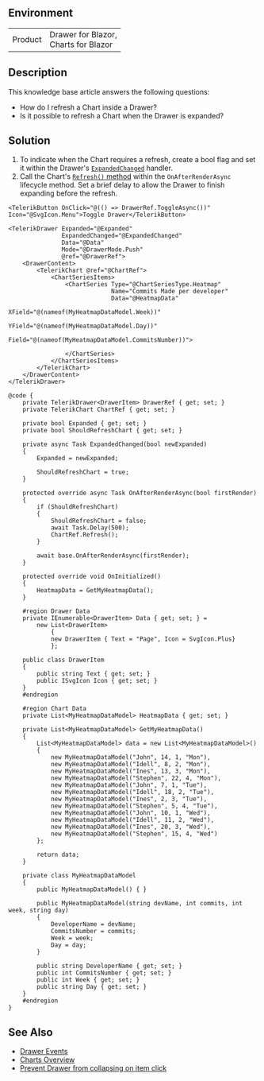 
## Environment
<table>
<tbody>
<tr>
<td>Product</td>
<td>Drawer for Blazor,<br /> Charts for Blazor</td>
</tr>
</tbody>
</table>

## Description

This knowledge base article answers the following questions:

* How do I refresh a Chart inside a Drawer?
* Is it possible to refresh a Chart when the Drawer is expanded?

## Solution

1. To indicate when the Chart requires a refresh, create a bool flag and set it within the Drawer's [`ExpandedChanged`](slug:drawer-events#expandedchanged) handler.
2. Call the Chart's [`Refresh()` method](slug:components/chart/overview#chart-reference-and-methods) within the `OnAfterRenderAsync` lifecycle method. Set a brief delay to allow the Drawer to finish expanding before the refresh.

````RAZOR
<TelerikButton OnClick="@(() => DrawerRef.ToggleAsync())" Icon="@SvgIcon.Menu">Toggle Drawer</TelerikButton>

<TelerikDrawer Expanded="@Expanded"
               ExpandedChanged="@ExpandedChanged"
               Data="@Data"
               Mode="@DrawerMode.Push"
               @ref="@DrawerRef">
    <DrawerContent>
        <TelerikChart @ref="@ChartRef">
            <ChartSeriesItems>
                <ChartSeries Type="@ChartSeriesType.Heatmap"
                             Name="Commits Made per developer"
                             Data="@HeatmapData"
                             XField="@(nameof(MyHeatmapDataModel.Week))"
                             YField="@(nameof(MyHeatmapDataModel.Day))"
                             Field="@(nameof(MyHeatmapDataModel.CommitsNumber))">

                </ChartSeries>
            </ChartSeriesItems>
        </TelerikChart>
    </DrawerContent>
</TelerikDrawer>

@code {
    private TelerikDrawer<DrawerItem> DrawerRef { get; set; }
    private TelerikChart ChartRef { get; set; }

    private bool Expanded { get; set; }
    private bool ShouldRefreshChart { get; set; }

    private async Task ExpandedChanged(bool newExpanded)
    {
        Expanded = newExpanded;

        ShouldRefreshChart = true;
    }

    protected override async Task OnAfterRenderAsync(bool firstRender)
    {
        if (ShouldRefreshChart)
        {
            ShouldRefreshChart = false;
            await Task.Delay(500);
            ChartRef.Refresh();
        }

        await base.OnAfterRenderAsync(firstRender);
    }

    protected override void OnInitialized()
    {
        HeatmapData = GetMyHeatmapData();
    }

    #region Drawer Data
    private IEnumerable<DrawerItem> Data { get; set; } =
        new List<DrawerItem>
            {
            new DrawerItem { Text = "Page", Icon = SvgIcon.Plus}
            };

    public class DrawerItem
    {
        public string Text { get; set; }
        public ISvgIcon Icon { get; set; }
    }
    #endregion

    #region Chart Data
    private List<MyHeatmapDataModel> HeatmapData { get; set; }

    private List<MyHeatmapDataModel> GetMyHeatmapData()
    {
        List<MyHeatmapDataModel> data = new List<MyHeatmapDataModel>()
        {
            new MyHeatmapDataModel("John", 14, 1, "Mon"),
            new MyHeatmapDataModel("Idell", 8, 2, "Mon"),
            new MyHeatmapDataModel("Ines", 13, 3, "Mon"),
            new MyHeatmapDataModel("Stephen", 22, 4, "Mon"),
            new MyHeatmapDataModel("John", 7, 1, "Tue"),
            new MyHeatmapDataModel("Idell", 18, 2, "Tue"),
            new MyHeatmapDataModel("Ines", 2, 3, "Tue"),
            new MyHeatmapDataModel("Stephen", 5, 4, "Tue"),
            new MyHeatmapDataModel("John", 10, 1, "Wed"),
            new MyHeatmapDataModel("Idell", 11, 2, "Wed"),
            new MyHeatmapDataModel("Ines", 20, 3, "Wed"),
            new MyHeatmapDataModel("Stephen", 15, 4, "Wed")
        };

        return data;
    }

    private class MyHeatmapDataModel
    {
        public MyHeatmapDataModel() { }

        public MyHeatmapDataModel(string devName, int commits, int week, string day)
        {
            DeveloperName = devName;
            CommitsNumber = commits;
            Week = week;
            Day = day;
        }

        public string DeveloperName { get; set; }
        public int CommitsNumber { get; set; }
        public int Week { get; set; }
        public string Day { get; set; }
    }
    #endregion
}
````

## See Also

* [Drawer Events](slug:drawer-events)
* [Charts Overview](slug:components/chart/overview)
* [Prevent Drawer from collapsing on item click](slug:drawer-kb-prevent-collapse)